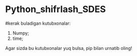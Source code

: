 # Python_shifrlash_SDES

#kerak buladigan kutubxonalar:

1. Numpy; 
2. time;

Agar sizda bu kutubxonalar yuq bulsa, pip bilan urnatib oling!
